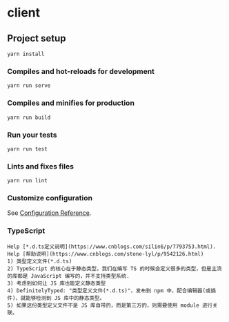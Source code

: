 # client

## Project setup
```
yarn install
```

### Compiles and hot-reloads for development
```
yarn run serve
```

### Compiles and minifies for production
```
yarn run build
```

### Run your tests
```
yarn run test
```

### Lints and fixes files
```
yarn run lint
```

### Customize configuration
See [Configuration Reference](https://cli.vuejs.org/config/).

### TypeScript
    Help [*.d.ts定义说明](https://www.cnblogs.com/silin6/p/7793753.html).
    Help [帮助说明](https://www.cnblogs.com/stone-lyl/p/9542126.html)
    1) 类型定义文件(*.d.ts)
    2) TypeScript 的核心在于静态类型，我们在编写 TS 的时候会定义很多的类型，但是主流的库都是 JavaScript 编写的，并不支持类型系统.
    3) 考虑到如何让 JS 库也能定义静态类型
    4) DefinitelyTyped: "类型定义文件(*.d.ts)"，发布到 npm 中，配合编辑器(或插件)，就能够检测到 JS 库中的静态类型。
    5) 如果这份类型定义文件不是 JS 库自带的，而是第三方的，则需要使用 module 进行关联。
    
